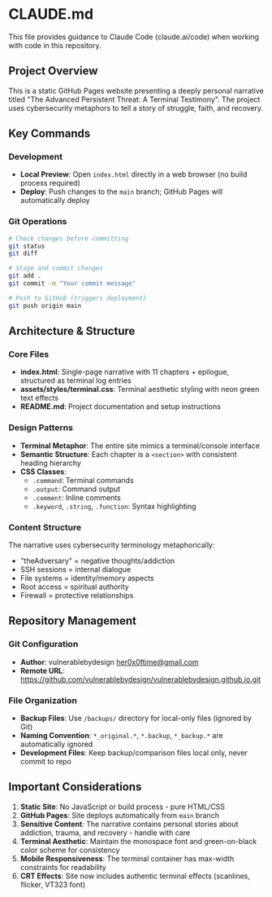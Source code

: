 # CLAUDE.md

This file provides guidance to Claude Code (claude.ai/code) when working with code in this repository.

## Project Overview

This is a static GitHub Pages website presenting a deeply personal narrative titled "The Advanced Persistent Threat: A Terminal Testimony". The project uses cybersecurity metaphors to tell a story of struggle, faith, and recovery.

## Key Commands

### Development
- **Local Preview**: Open `index.html` directly in a web browser (no build process required)
- **Deploy**: Push changes to the `main` branch; GitHub Pages will automatically deploy

### Git Operations
```bash
# Check changes before committing
git status
git diff

# Stage and commit changes
git add .
git commit -m "Your commit message"

# Push to GitHub (triggers deployment)
git push origin main
```

## Architecture & Structure

### Core Files
- **index.html**: Single-page narrative with 11 chapters + epilogue, structured as terminal log entries
- **assets/styles/terminal.css**: Terminal aesthetic styling with neon green text effects
- **README.md**: Project documentation and setup instructions

### Design Patterns
- **Terminal Metaphor**: The entire site mimics a terminal/console interface
- **Semantic Structure**: Each chapter is a `<section>` with consistent heading hierarchy
- **CSS Classes**: 
  - `.command`: Terminal commands
  - `.output`: Command output
  - `.comment`: Inline comments
  - `.keyword`, `.string`, `.function`: Syntax highlighting

### Content Structure
The narrative uses cybersecurity terminology metaphorically:
- "theAdversary" = negative thoughts/addiction
- SSH sessions = internal dialogue
- File systems = identity/memory aspects
- Root access = spiritual authority
- Firewall = protective relationships

## Repository Management

### Git Configuration
- **Author**: vulnerablebydesign <her0x0ftime@gmail.com>
- **Remote URL**: https://github.com/vulnerablebydesign/vulnerablebydesign.github.io.git

### File Organization
- **Backup Files**: Use `/backups/` directory for local-only files (ignored by Git)
- **Naming Convention**: `*_original.*`, `*.backup`, `*_backup.*` are automatically ignored
- **Development Files**: Keep backup/comparison files local only, never commit to repo

## Important Considerations

1. **Static Site**: No JavaScript or build process - pure HTML/CSS
2. **GitHub Pages**: Site deploys automatically from `main` branch
3. **Sensitive Content**: The narrative contains personal stories about addiction, trauma, and recovery - handle with care
4. **Terminal Aesthetic**: Maintain the monospace font and green-on-black color scheme for consistency
5. **Mobile Responsiveness**: The terminal container has max-width constraints for readability
6. **CRT Effects**: Site now includes authentic terminal effects (scanlines, flicker, VT323 font)